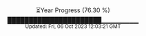 <p align="center">
⏳Year Progress (76.30 %) <br>
██████████████████████▁▁▁▁▁▁▁▁ <br>
<sub>Updated: Fri, 06 Oct 2023 12:03:21 GMT</sub>
</p>

